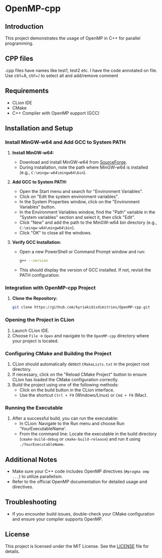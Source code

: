 # OpenMP-cpp

## Introduction
This project demonstrates the usage of OpenMP in C++ for parallel programming.

## CPP files
.cpp files have names like test1, test2 etc. I have the code annotated on file.
Use ctrl+A, ctrl+/ to select all and add/remove comment

## Requirements
- CLion IDE
- CMake
- C++ Compiler with OpenMP support (GCC)

## Installation and Setup

### Install MinGW-w64 and Add GCC to System PATH

1. **Install MinGW-w64:**
   - Download and install MinGW-w64 from [SourceForge](https://sourceforge.net/projects/mingw-w64/).
   - During installation, note the path where MinGW-w64 is installed (e.g., `C:\mingw-w64\mingw64\bin`).

2. **Add GCC to System PATH:**
   - Open the Start menu and search for "Environment Variables".
   - Click on "Edit the system environment variables".
   - In the System Properties window, click on the "Environment Variables" button.
   - In the Environment Variables window, find the "Path" variable in the "System variables" section and select it, then click "Edit".
   - Click "New" and add the path to the MinGW-w64 bin directory (e.g., `C:\mingw-w64\mingw64\bin`).
   - Click "OK" to close all the windows.

3. **Verify GCC Installation:**
   - Open a new PowerShell or Command Prompt window and run:
     ```sh
     g++ --version
     ```
   - This should display the version of GCC installed. If not, revisit the PATH configuration.

### Integration with OpenMP-cpp Project

1. **Clone the Repository:**
   ```bash
   git clone https://github.com/kyriakidisdimitrios/OpenMP-cpp.git

### Opening the Project in CLion
1. Launch CLion IDE.
2. Choose `File` -> `Open` and navigate to the `OpenMP-cpp` directory where your project is located.

### Configuring CMake and Building the Project
1. CLion should automatically detect `CMakeLists.txt` in the project root directory.
2. If necessary, click on the "Reload CMake Project" button to ensure CLion has loaded the CMake configuration correctly.
3. Build the project using one of the following methods:
   - Click on the build button in the CLion interface.
   - Use the shortcut `Ctrl + F9` (Windows/Linux) or `Cmd + F9` (Mac).

### Running the Executable
1. After a successful build, you can run the executable:
   - In CLion: Navigate to the Run menu and choose Run 'YourExecutableName'.
   - From the command line: Locate the executable in the build directory (`cmake-build-debug` or `cmake-build-release`) and run it using `./YourExecutableName`.

## Additional Notes
- Make sure your C++ code includes OpenMP directives (`#pragma omp ...`) to utilize parallelism.
- Refer to the official OpenMP documentation for detailed usage and directives.

## Troubleshooting
- If you encounter build issues, double-check your CMake configuration and ensure your compiler supports OpenMP.

## License
This project is licensed under the MIT License. See the [LICENSE](LICENSE) file for details.